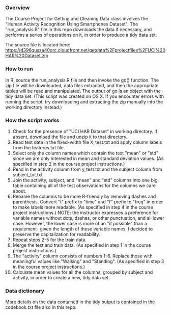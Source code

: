 ### Overview

The Course Project for Getting and Cleaning Data class involves the "Human Activity Recognition Using Smartphones Dataset". The "run_analysis.R" file in this repo downloads the data if necessary, and performs a series of operations on it, in order to produce a tidy data set.

The source file is located here: https://d396qusza40orc.cloudfront.net/getdata%2Fprojectfiles%2FUCI%20HAR%20Dataset.zip

### How to run

In R, source the run_analysis.R file and then invoke the go() function. The zip file will be downloaded, data files extracted, and then the appropriate tables will be read and manipulated. The output of go is an object with the tidy data set. (This script was created on OS X. If you encounter errors with running the script, try downloading and extracting the zip manually into the working directory instead.)

### How the script works

1. Check for the presence of "UCI HAR Dataset" in working directory. If absent, download the file and unzip it to that directory.
2. Read test data in the fixed-width file X_test.txt and apply column labels from the features.txt file.
3. Select only the column names which contain the text "mean" or "std" since we are only interested in mean and standard deviation values.  (As specified in step 2 in the course project instructions.)
4. Read in the activity column from y_test.txt and the subject column from subject_txt.txt
5. Join the activity, subject, and "mean" and "std" columns into one big table containing all of the test observations for the columns we care about.
6. Rename the columns to be more R-friendly by removing dashes and parenthesis. Convert "t" prefix to "time" and "f" prefix to "freq" in order to make labels more readable. (As specified in step 4 in the course project instructions.) NOTE: the instructor expresses a preference for variable names without dots, dashes, or other punctuation, and all lower case. However, the lower case is more of an "if possible" than a requiement- given the length of these variable names, I decided to preserve the capitalization for readability.
7. Repeat steps 2-5 for the train data.
8. Merge the test and train data. (As specified in step 1 in the course project instructions.)
9. The "activity" column consists of numbers 1-6. Replace those with meaningful values like "Walking" and "Standing".  (As specified in step 3 in the course project instructions.)
10. Calculate mean values for all the columns, grouped by subject and activity, in order to create a new, tidy data set.

### Data dictionary

More details on the data contained in the tidy output is contained in the codebook.txt file also in this repo.